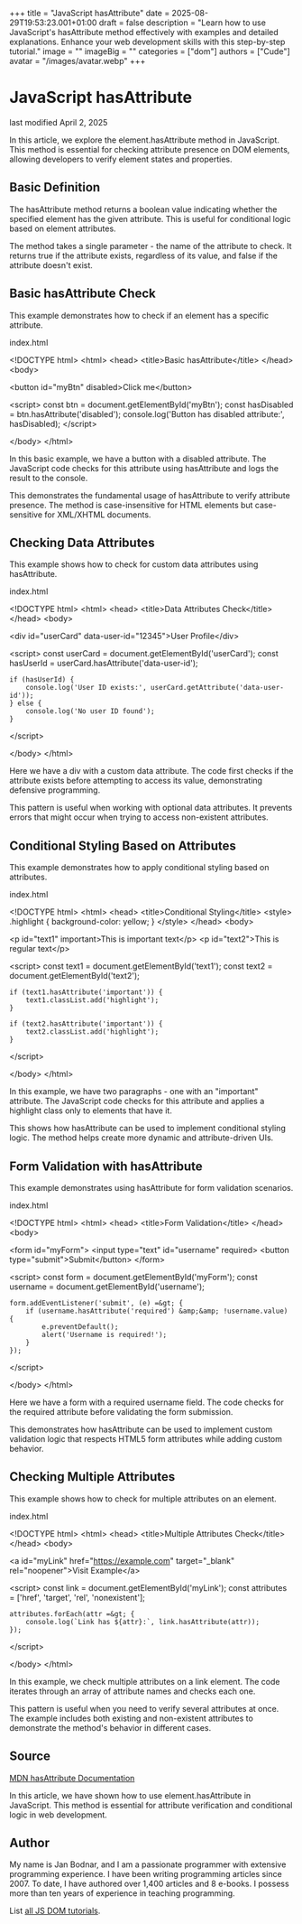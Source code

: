 +++
title = "JavaScript hasAttribute"
date = 2025-08-29T19:53:23.001+01:00
draft = false
description = "Learn how to use JavaScript's hasAttribute method effectively with examples and detailed explanations. Enhance your web development skills with this step-by-step tutorial."
image = ""
imageBig = ""
categories = ["dom"]
authors = ["Cude"]
avatar = "/images/avatar.webp"
+++

# JavaScript hasAttribute

last modified April 2, 2025

In this article, we explore the element.hasAttribute method in
JavaScript. This method is essential for checking attribute presence on DOM
elements, allowing developers to verify element states and properties.

## Basic Definition

The hasAttribute method returns a boolean value indicating whether
the specified element has the given attribute. This is useful for conditional
logic based on element attributes.

The method takes a single parameter - the name of the attribute to check. It
returns true if the attribute exists, regardless of its value, and
false if the attribute doesn't exist.

## Basic hasAttribute Check

This example demonstrates how to check if an element has a specific attribute.

index.html
    

&lt;!DOCTYPE html&gt;
&lt;html&gt;
&lt;head&gt;
    &lt;title&gt;Basic hasAttribute&lt;/title&gt;
&lt;/head&gt;
&lt;body&gt;

&lt;button id="myBtn" disabled&gt;Click me&lt;/button&gt;

&lt;script&gt;
    const btn = document.getElementById('myBtn');
    const hasDisabled = btn.hasAttribute('disabled');
    console.log('Button has disabled attribute:', hasDisabled);
&lt;/script&gt;

&lt;/body&gt;
&lt;/html&gt;

In this basic example, we have a button with a disabled attribute. The
JavaScript code checks for this attribute using hasAttribute and
logs the result to the console.

This demonstrates the fundamental usage of hasAttribute to verify
attribute presence. The method is case-insensitive for HTML elements but
case-sensitive for XML/XHTML documents.

## Checking Data Attributes

This example shows how to check for custom data attributes using hasAttribute.

index.html
    

&lt;!DOCTYPE html&gt;
&lt;html&gt;
&lt;head&gt;
    &lt;title&gt;Data Attributes Check&lt;/title&gt;
&lt;/head&gt;
&lt;body&gt;

&lt;div id="userCard" data-user-id="12345"&gt;User Profile&lt;/div&gt;

&lt;script&gt;
    const userCard = document.getElementById('userCard');
    const hasUserId = userCard.hasAttribute('data-user-id');
    
    if (hasUserId) {
        console.log('User ID exists:', userCard.getAttribute('data-user-id'));
    } else {
        console.log('No user ID found');
    }
&lt;/script&gt;

&lt;/body&gt;
&lt;/html&gt;

Here we have a div with a custom data attribute. The code first checks if the
attribute exists before attempting to access its value, demonstrating defensive
programming.

This pattern is useful when working with optional data attributes. It prevents
errors that might occur when trying to access non-existent attributes.

## Conditional Styling Based on Attributes

This example demonstrates how to apply conditional styling based on attributes.

index.html
    

&lt;!DOCTYPE html&gt;
&lt;html&gt;
&lt;head&gt;
    &lt;title&gt;Conditional Styling&lt;/title&gt;
    &lt;style&gt;
        .highlight { background-color: yellow; }
    &lt;/style&gt;
&lt;/head&gt;
&lt;body&gt;

&lt;p id="text1" important&gt;This is important text&lt;/p&gt;
&lt;p id="text2"&gt;This is regular text&lt;/p&gt;

&lt;script&gt;
    const text1 = document.getElementById('text1');
    const text2 = document.getElementById('text2');
    
    if (text1.hasAttribute('important')) {
        text1.classList.add('highlight');
    }
    
    if (text2.hasAttribute('important')) {
        text2.classList.add('highlight');
    }
&lt;/script&gt;

&lt;/body&gt;
&lt;/html&gt;

In this example, we have two paragraphs - one with an "important" attribute.
The JavaScript code checks for this attribute and applies a highlight class
only to elements that have it.

This shows how hasAttribute can be used to implement conditional
styling logic. The method helps create more dynamic and attribute-driven UIs.

## Form Validation with hasAttribute

This example demonstrates using hasAttribute for form validation scenarios.

index.html
    

&lt;!DOCTYPE html&gt;
&lt;html&gt;
&lt;head&gt;
    &lt;title&gt;Form Validation&lt;/title&gt;
&lt;/head&gt;
&lt;body&gt;

&lt;form id="myForm"&gt;
    &lt;input type="text" id="username" required&gt;
    &lt;button type="submit"&gt;Submit&lt;/button&gt;
&lt;/form&gt;

&lt;script&gt;
    const form = document.getElementById('myForm');
    const username = document.getElementById('username');
    
    form.addEventListener('submit', (e) =&gt; {
        if (username.hasAttribute('required') &amp;&amp; !username.value) {
            e.preventDefault();
            alert('Username is required!');
        }
    });
&lt;/script&gt;

&lt;/body&gt;
&lt;/html&gt;

Here we have a form with a required username field. The code checks for the
required attribute before validating the form submission.

This demonstrates how hasAttribute can be used to implement custom
validation logic that respects HTML5 form attributes while adding custom
behavior.

## Checking Multiple Attributes

This example shows how to check for multiple attributes on an element.

index.html
    

&lt;!DOCTYPE html&gt;
&lt;html&gt;
&lt;head&gt;
    &lt;title&gt;Multiple Attributes Check&lt;/title&gt;
&lt;/head&gt;
&lt;body&gt;

&lt;a id="myLink" href="https://example.com" target="_blank" rel="noopener"&gt;Visit Example&lt;/a&gt;

&lt;script&gt;
    const link = document.getElementById('myLink');
    const attributes = ['href', 'target', 'rel', 'nonexistent'];
    
    attributes.forEach(attr =&gt; {
        console.log(`Link has ${attr}:`, link.hasAttribute(attr));
    });
&lt;/script&gt;

&lt;/body&gt;
&lt;/html&gt;

In this example, we check multiple attributes on a link element. The code
iterates through an array of attribute names and checks each one.

This pattern is useful when you need to verify several attributes at once.
The example includes both existing and non-existent attributes to demonstrate
the method's behavior in different cases.

## Source

[MDN hasAttribute Documentation](https://developer.mozilla.org/en-US/docs/Web/API/Element/hasAttribute)

In this article, we have shown how to use element.hasAttribute
in JavaScript. This method is essential for attribute verification and
conditional logic in web development.

## Author

My name is Jan Bodnar, and I am a passionate programmer with extensive
programming experience. I have been writing programming articles since 2007.
To date, I have authored over 1,400 articles and 8 e-books. I possess more
than ten years of experience in teaching programming.

List [all JS DOM tutorials](/all/#dom).